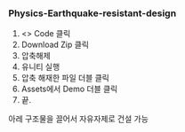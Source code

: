 ### Physics-Earthquake-resistant-design
 
1. <> Code 클릭
2. Download Zip 클릭
3. 압축해제
4. 유니티 실행
5. 압축 해재한 파일 더블 클릭
6. Assets에서 Demo 더블 클릭
7. 끝.

아레 구조물을 끌어서 자유자제로 건설 가능
